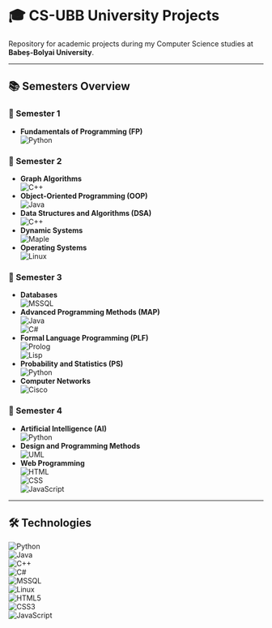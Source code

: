# 🎓 CS-UBB University Projects

Repository for academic projects during my Computer Science studies at **Babeș-Bolyai University**.

---

## 📚 Semesters Overview

### 📅 Semester 1

- **Fundamentals of Programming (FP)**  
  ![Python](https://img.shields.io/badge/-Python-3776AB?logo=python)

### 📅 Semester 2

- **Graph Algorithms**  
  ![C++](https://img.shields.io/badge/-C%2B%2B-00599C?logo=c%2B%2B)
- **Object-Oriented Programming (OOP)**  
  ![Java](https://img.shields.io/badge/-Java-007396?logo=java)
- **Data Structures and Algorithms (DSA)**  
  ![C++](https://img.shields.io/badge/-C%2B%2B-00599C?logo=c%2B%2B)
- **Dynamic Systems**  
  ![Maple](https://img.shields.io/badge/-Maple-002A4D?logo=maple)
- **Operating Systems**  
  ![Linux](https://img.shields.io/badge/-Linux-FCC624?logo=linux)

### 📅 Semester 3

- **Databases**  
  ![MSSQL](https://img.shields.io/badge/-MSSQL-CC2927?logo=microsoft-sql-server)
- **Advanced Programming Methods (MAP)**  
  ![Java](https://img.shields.io/badge/-Java-007396?logo=java)  
  ![C#](https://img.shields.io/badge/-C%23-239120?logo=c-sharp)
- **Formal Language Programming (PLF)**  
  ![Prolog](https://img.shields.io/badge/-Prolog-74283C?logo=swi-prolog)  
  ![Lisp](https://img.shields.io/badge/-Lisp-276DC3?logo=lisp)
- **Probability and Statistics (PS)**  
  ![Python](https://img.shields.io/badge/-Python-3776AB?logo=python)
- **Computer Networks**  
  ![Cisco](https://img.shields.io/badge/-Cisco-1BA0D7?logo=cisco)

### 📅 Semester 4

- **Artificial Intelligence (AI)**  
  ![Python](https://img.shields.io/badge/-Python-3776AB?logo=python)
- **Design and Programming Methods**  
  ![UML](https://img.shields.io/badge/-UML-FF6F00?logo=diagrams.net)
- **Web Programming**  
  ![HTML](https://img.shields.io/badge/-HTML5-E34F26?logo=html5)  
  ![CSS](https://img.shields.io/badge/-CSS3-1572B6?logo=css3)  
  ![JavaScript](https://img.shields.io/badge/-JavaScript-F7DF1E?logo=javascript)

---

## 🛠️ Technologies

![Python](https://img.shields.io/badge/Python-3776AB?logo=python)  
![Java](https://img.shields.io/badge/Java-007396?logo=java)  
![C++](https://img.shields.io/badge/C%2B%2B-00599C?logo=c%2B%2B)  
![C#](https://img.shields.io/badge/C%23-239120?logo=c-sharp)  
![MSSQL](https://img.shields.io/badge/MSSQL-CC2927?logo=microsoft-sql-server)  
![Linux](https://img.shields.io/badge/Linux-FCC624?logo=linux)  
![HTML5](https://img.shields.io/badge/HTML5-E34F26?logo=html5)  
![CSS3](https://img.shields.io/badge/CSS3-1572B6?logo=css3)  
![JavaScript](https://img.shields.io/badge/JavaScript-F7DF1E?logo=javascript)
